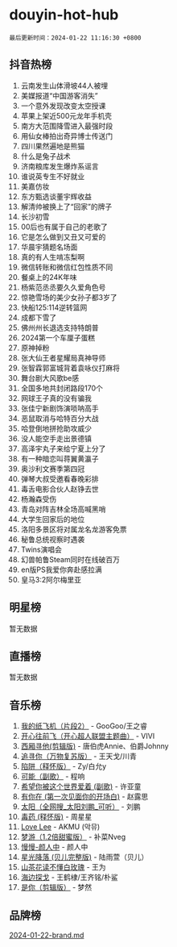# douyin-hot-hub

`最后更新时间：2024-01-22 11:16:30 +0800`

## 抖音热榜

1. 云南发生山体滑坡44人被埋
1. 美媒报道“中国游客消失”
1. 一个意外发现改变太空授课
1. 苹果上架近500元龙年手机壳
1. 南方大范围降雪进入最强时段
1. 用仙女棒拍出奇异博士传送门
1. 四川果然遍地是熊猫
1. 什么是兔子战术
1. 济南粮库发生爆炸系谣言
1. 谁说英专生不好就业
1. 美嘉仿妆
1. 东方甄选谈董宇辉收益
1. 解清帅被换上了“回家”的牌子
1. 长沙初雪
1. 00后也有属于自己的老歌了
1. 它是怎么做到又丑又可爱的
1. 华晨宇猜题名场面
1. 真的有人生啃冻梨啊
1. 微信转账和微信红包性质不同
1. 餐桌上的24K年味
1. 杨紫范丞丞要久久爱角色号
1. 惊艳雪场的美少女孙子都3岁了
1. 快船125:114逆转篮网
1. 成都下雪了
1. 佛州州长退选支持特朗普
1. 2024第一个车厘子蛋糕
1. 原神掉粉
1. 张大仙王者星耀局真神导师
1. 张智霖郭富城背着袁咏仪打麻将
1. 舞台剧大风歌be感
1. 全国多地共封闭路段170个
1. 网球王子真的没有骗我
1. 张佳宁新剧饰演唢呐高手
1. 恶鼠取消与哈特百分大战
1. 哈登倒地拼抢助攻威少
1. 没人能空手走出景德镇
1. 高泽宇丸子来给宁夏上分了
1. 有一种暗恋叫蒋翼黄瀛子
1. 奥沙利文赛季第四冠
1. 弹琴大叔受邀看春晚彩排
1. 毒舌电影合伙人赵铮去世
1. 杨瀚森受伤
1. 青岛对阵吉林全场高喊黑哨
1. 大学生回家后的地位
1. 洛阳多景区将对属龙名龙游客免票
1. 秘鲁总统视察时遇袭
1. Twins演唱会
1. 幻兽帕鲁Steam同时在线破百万
1. en版PS我爱你奔赴感拉满
1. 皇马3:2阿尔梅里亚

## 明星榜

暂无数据

## 直播榜

暂无数据

## 音乐榜

1. [我的纸飞机（片段2）](https://sf6-cdn-tos.douyinstatic.com/obj/tos-cn-ve-2774/oM2ZrKcg2CD5AeRB2gkeXOFB1IxAGJdZPazYHf) - GooGoo/王之睿
1. [开心往前飞（开心超人联盟主题曲）](https://sf86-cdn-tos.douyinstatic.com/obj/tos-cn-ve-2774/9d8fb7c82cf1421fb93a9fe925275e0a) - VIVI
1. [西厢寻他(剪辑版)](https://sf6-cdn-tos.douyinstatic.com/obj/tos-cn-ve-2774/oUsAVfAQKlRNxEv5qxvIB8o5qmIWUcXbzJKJhw) - 唐伯虎Annie、伯爵Johnny
1. [追寻你（万物复苏版）](https://sf3-cdn-tos.douyinstatic.com/obj/tos-cn-ve-2774/oYeAZJsbjIDit9APmBg8u6uDUQnHmoCf3gbo74) - 王天戈/川青
1. [陷阱（释怀版）](https://sf86-cdn-tos.douyinstatic.com/obj/tos-cn-ve-2774/oE8C21LeZrzKLDFfQYgMzx4GAIHageG5IzayY7) - Zy/白允y
1. [可能（副歌）](https://sf3-cdn-tos.douyinstatic.com/obj/tos-cn-ve-2774/cde1731888894259b333569393c2fb51) - 程响
1. [希望你被这个世界爱着 (副歌)](https://sf3-cdn-tos.douyinstatic.com/obj/tos-cn-ve-2774/oUHCmWQfZlE3QQBKBeD8rCFLpJzPgCpImhsxMt) - 许亚童
1. [有你在 (第一次见面你的开场白)](https://sf6-cdn-tos.douyinstatic.com/obj/tos-cn-ve-2774/oAthrQ3ClJBfI57uBoFEgNDYtNCZ0TSYQQfxQ0) - 赵露思
1. [太阳（全网搜_太阳刘鹏_可听）](https://sf86-cdn-tos.douyinstatic.com/obj/tos-cn-ve-2774/ogWbyIQnlBFImVbeDocRdCIYtBHlbJXgfZMvgz) - 刘鹏
1. [毒药 (释怀版)](https://sf3-cdn-tos.douyinstatic.com/obj/tos-cn-ve-2774/oYILMEAzspdZBIzy4frJNB8ZHPHWAhiwowd4Ad) - 周星星
1. [Love Lee](https://sf86-cdn-tos.douyinstatic.com/obj/tos-cn-ve-2774/o05GbkJGbCBTdDnMtB0fwOYgkeZp23vrWQDQBS) - AKMU (악뮤)
1. [梦游（1.2倍甜蜜版）](https://sf86-cdn-tos.douyinstatic.com/obj/tos-cn-ve-2774/o4gyAUm8hwufoEABmwVIiQtHsFuGzAEEWtNMzo) - 补菜Nveg
1. [慢慢-颜人中](https://sf86-cdn-tos.douyinstatic.com/obj/tos-cn-ve-2774/ocjHNfBXdBxQNC8ZGAeoLMFTUgtBg8bkExunDC) - 颜人中
1. [星光降落 (贝儿完整版)](https://sf86-cdn-tos.douyinstatic.com/obj/tos-cn-ve-2774/okwB9hAwyAtsFFkFBzAX1hOOfQuIoMNs0W2Mwr) - 陆雨萱（贝儿）
1. [山茶花读不懂白玫瑰](https://sf3-cdn-tos.douyinstatic.com/obj/tos-cn-ve-2774/osfn8B7DktrRHEPJgPCfDbw7QDQEkwC16BxZg9) - 王为
1. [海边探戈](https://sf86-cdn-tos.douyinstatic.com/obj/tos-cn-ve-2774/os9gE0VQCGqt6VQkZDyBBYvfSDY0QFe3vVmubn) - 王鹤棣/王齐铭/朴鲨
1. [是你（剪辑版）](https://sf3-cdn-tos.douyinstatic.com/obj/tos-cn-ve-2774/46019dae783c4c969944217fe1cfafc4) - 梦然

## 品牌榜

[2024-01-22-brand.md](2024-01-22-brand.md)

